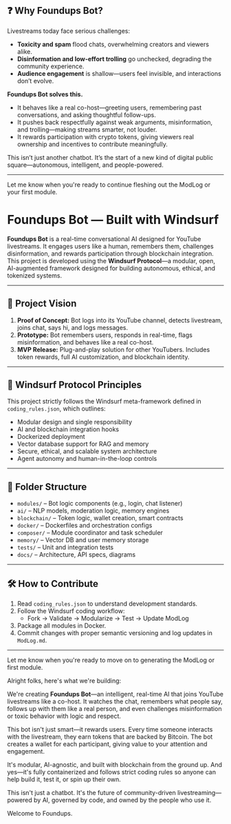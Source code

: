## ❓ Why Foundups Bot?

Livestreams today face serious challenges:

- **Toxicity and spam** flood chats, overwhelming creators and viewers alike.  
- **Disinformation and low-effort trolling** go unchecked, degrading the community experience.  
- **Audience engagement** is shallow—users feel invisible, and interactions don’t evolve.

**Foundups Bot solves this.**

- It behaves like a real co-host—greeting users, remembering past conversations, and asking thoughtful follow-ups.  
- It pushes back respectfully against weak arguments, misinformation, and trolling—making streams smarter, not louder.  
- It rewards participation with crypto tokens, giving viewers real ownership and incentives to contribute meaningfully.

This isn’t just another chatbot. It’s the start of a new kind of digital public square—autonomous, intelligent, and people-powered.

---

Let me know when you're ready to continue fleshing out the ModLog or your first module.

# Foundups Bot — Built with Windsurf

**Foundups Bot** is a real-time conversational AI designed for YouTube livestreams. It engages users like a human, remembers them, challenges disinformation, and rewards participation through blockchain integration. This project is developed using the **Windsurf Protocol**—a modular, open, AI-augmented framework designed for building autonomous, ethical, and tokenized systems.

---

## 🚀 Project Vision

1. **Proof of Concept:** Bot logs into its YouTube channel, detects livestream, joins chat, says hi, and logs messages.
2. **Prototype:** Bot remembers users, responds in real-time, flags misinformation, and behaves like a real co-host.
3. **MVP Release:** Plug-and-play solution for other YouTubers. Includes token rewards, full AI customization, and blockchain identity.

---

## 🧠 Windsurf Protocol Principles

This project strictly follows the Windsurf meta-framework defined in `coding_rules.json`, which outlines:

- Modular design and single responsibility
- AI and blockchain integration hooks
- Dockerized deployment
- Vector database support for RAG and memory
- Secure, ethical, and scalable system architecture
- Agent autonomy and human-in-the-loop controls

---

## 📁 Folder Structure

- `modules/` – Bot logic components (e.g., login, chat listener)
- `ai/` – NLP models, moderation logic, memory engines
- `blockchain/` – Token logic, wallet creation, smart contracts
- `docker/` – Dockerfiles and orchestration configs
- `composer/` – Module coordinator and task scheduler
- `memory/` – Vector DB and user memory storage
- `tests/` – Unit and integration tests
- `docs/` – Architecture, API specs, diagrams

---

## 🛠 How to Contribute

1. Read `coding_rules.json` to understand development standards.
2. Follow the Windsurf coding workflow:
   - Fork → Validate → Modularize → Test → Update ModLog
3. Package all modules in Docker.
4. Commit changes with proper semantic versioning and log updates in `ModLog.md`.

---

Let me know when you're ready to move on to generating the ModLog or first module.

Alright folks, here's what we're building:

We're creating **Foundups Bot**—an intelligent, real-time AI that joins YouTube livestreams like a co-host. It watches the chat, remembers what people say, follows up with them like a real person, and even challenges misinformation or toxic behavior with logic and respect.

This bot isn't just smart—it rewards users. Every time someone interacts with the livestream, they earn tokens that are backed by Bitcoin. The bot creates a wallet for each participant, giving value to your attention and engagement.

It's modular, AI-agnostic, and built with blockchain from the ground up. And yes—it's fully containerized and follows strict coding rules so anyone can help build it, test it, or spin up their own.

This isn't just a chatbot. It's the future of community-driven livestreaming—powered by AI, governed by code, and owned by the people who use it.

Welcome to Foundups.